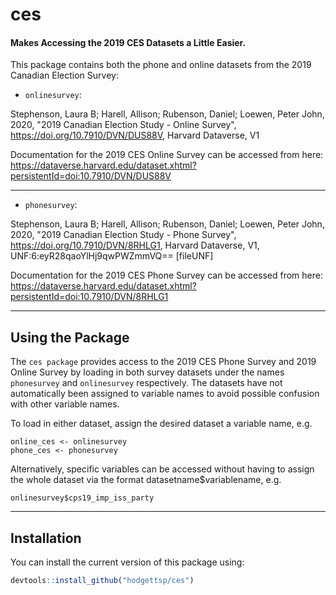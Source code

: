 # ces
#### Makes Accessing the 2019 CES Datasets a Little Easier. 

<!-- badges: start -->
<!-- badges: end -->

This package contains both the phone and online datasets from the 2019 Canadian Election Survey:

* `onlinesurvey`:

Stephenson, Laura B; Harell, Allison; Rubenson, Daniel; Loewen, Peter John, 2020, "2019 Canadian Election Study - Online Survey",
https://doi.org/10.7910/DVN/DUS88V, Harvard Dataverse, V1

Documentation for the 2019 CES Online Survey can be accessed from here:
https://dataverse.harvard.edu/dataset.xhtml?persistentId=doi:10.7910/DVN/DUS88V

---

* `phonesurvey`:

Stephenson, Laura B; Harell, Allison; Rubenson, Daniel; Loewen, Peter John, 2020, "2019 Canadian Election Study - Phone Survey",
https://doi.org/10.7910/DVN/8RHLG1, Harvard Dataverse, V1, UNF:6:eyR28qaoYlHj9qwPWZmmVQ== [fileUNF]

Documentation for the 2019 CES Phone Survey can be accessed from here:
https://dataverse.harvard.edu/dataset.xhtml?persistentId=doi:10.7910/DVN/8RHLG1

---

## Using the Package

The `ces package` provides access to the 2019 CES Phone Survey and 2019 Online Survey by loading in both survey datasets under the names `phonesurvey` and `onlinesurvey` respectively. The datasets have not automatically been assigned to variable names to avoid possible confusion with other variable names.

To load in either dataset, assign the desired dataset a variable name, e.g.
```
online_ces <- onlinesurvey
phone_ces <- phonesurvey
```

Alternatively, specific variables can be accessed without having to assign the whole dataset via the format datasetname$variablename, e.g. 
```
onlinesurvey$cps19_imp_iss_party
```
---

## Installation

You can install the current version of this package using:

``` r
devtools::install_github("hodgettsp/ces")
```



